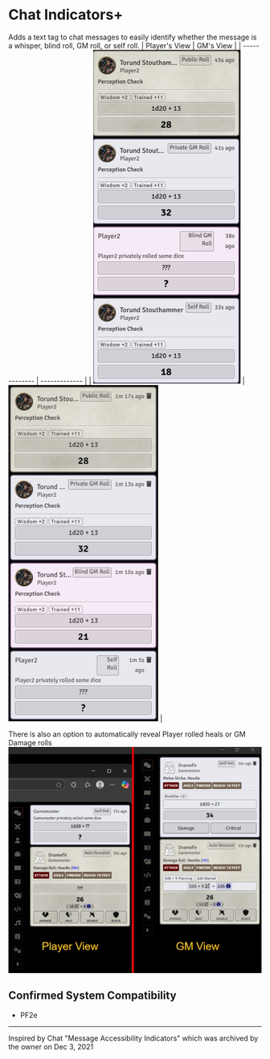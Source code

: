 # Chat Indicators+

Adds a text tag to chat messages to easily identify whether the message is a whisper, blind roll, GM roll, or self roll.
| Player's View | GM's View |
| ------------- | ------------- |
| ![Player's View](public/playerTagView.png) | ![GM's View](public/gmTagView.png) |

There is also an option to automatically reveal Player rolled heals or GM Damage rolls
![Auto Revealed](public/autoRevealExample.png)

## Confirmed System Compatibility
* PF2e
-----
Inspired by Chat "Message Accessibility Indicators" which was archived by the owner on Dec 3, 2021
